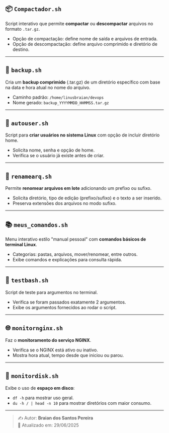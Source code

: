 

## 📦 `Compactador.sh`
Script interativo que permite **compactar** ou **descompactar** arquivos no formato `.tar.gz`.
- Opção de compactação: define nome de saída e arquivos de entrada.
- Opção de descompactação: define arquivo comprimido e diretório de destino.

---

## 💾 `backup.sh`
Cria um **backup comprimido** (.tar.gz) de um diretório específico com base na data e hora atual no nome do arquivo.
- Caminho padrão: `/home/linusbraian/devops`
- Nome gerado: `backup_YYYYMMDD_HHMMSS.tar.gz`

---

## 👤 `autouser.sh`
Script para **criar usuários no sistema Linux** com opção de incluir diretório home.
- Solicita nome, senha e opção de home.
- Verifica se o usuário já existe antes de criar.

---

## 📝 `renamearq.sh`
Permite **renomear arquivos em lote** adicionando um prefixo ou sufixo.
- Solicita diretório, tipo de edição (prefixo/sufixo) e o texto a ser inserido.
- Preserva extensões dos arquivos no modo sufixo.

---

## 📚 `meus_comandos.sh`
Menu interativo estilo "manual pessoal" com **comandos básicos de terminal Linux**.
- Categorias: pastas, arquivos, mover/renomear, entre outros.
- Exibe comandos e explicações para consulta rápida.

---

## 🧪 `testbash.sh`
Script de teste para argumentos no terminal.
- Verifica se foram passados exatamente 2 argumentos.
- Exibe os argumentos fornecidos ao rodar o script.

---

## 🌐 `monitornginx.sh`
Faz o **monitoramento do serviço NGINX**.
- Verifica se o NGINX está ativo ou inativo.
- Mostra hora atual, tempo desde que iniciou ou parou.

---

## 💽 `monitordisk.sh`
Exibe o uso de **espaço em disco**:
- `df -h` para mostrar uso geral.
- `du -h / | head -n 10` para mostrar diretórios com maior consumo.

---

> ✍️ Autor: **Braian dos Santos Pereira**  
> 📅 Atualizado em: 29/06/2025

